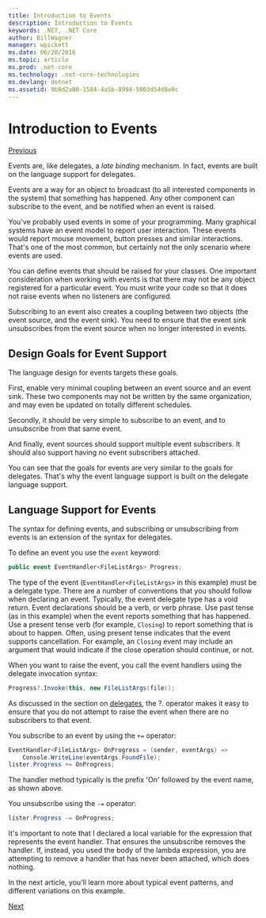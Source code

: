 ```yaml
---
title: Introduction to Events
description: Introduction to Events
keywords: .NET, .NET Core
author: BillWagner
manager: wpickett
ms.date: 06/20/2016
ms.topic: article
ms.prod: .net-core
ms.technology: .net-core-technologies
ms.devlang: dotnet
ms.assetid: 9b8d2a00-1584-4a5b-8994-5003d54d8e0c
---
```


# Introduction to Events

[Previous](delegates-patterns.md)

Events are, like delegates, a *late binding* mechanism. In fact,
events are built on the language support for delegates.

Events are a way for an object to broadcast (to all interested
components in the system) that something has happened. Any other
component can subscribe to the event, and be notified when an event
is raised.

You've probably used events in some of your programming. Many graphical
systems have an event model to report user interaction. These events would
report mouse movement, button presses and similar interactions. That's one
of the most common, but certainly not the only scenario where events are
used.

You can define events that should be raised for your classes. One important
consideration when working with events is that there may not be any
object registered for a particular event. You must write your code so that
it does not raise events when no listeners are configured.

Subscribing to an event also creates a coupling between two objects (the event
source, and the event sink). You need to ensure that the event sink unsubscribes
from the event source when no longer interested in events.

## Design Goals for Event Support

The language design for events targets these goals.

First, enable very minimal
coupling between an event source and an event sink. These two components may
not be written by the same organization, and may even be updated on totally
different schedules.

Secondly, it should be very simple to subscribe to an event, and to
unsubscribe from that same event.

And finally, event sources should support multiple event subscribers. It should
also support having no event subscribers attached.

You can see that the goals for events are very similar to the goals for delegates.
That's why the event language support is built on the delegate language support.

## Language Support for Events

The syntax for defining events, and subscribing or unsubscribing from events is
an extension of the syntax for delegates.

To define an event you use the `event` keyword:

```cs
public event EventHandler<FileListArgs> Progress;
```

The type of the event (`EventHandler<FileListArgs>` in this example) must be a
delegate type. There are a number of conventions that you should follow
when declaring an event. Typically, the event delegate type has a void return.
Event declarations should be a verb, or verb phrase.
Use past tense (as in this example) when
the event reports something that has happened. Use a present tense verb (for
example, `Closing`) to report something that is about to happen. Often, using
present tense indicates that the event supports cancellation. For example,
an `Closing` event may include an argument that would indicate if the close
operation should continue, or not.  

When you want to raise the event, you call the event handlers using the delegate invocation
syntax:

```cs
Progress?.Invoke(this, new FileListArgs(file));
```

As discussed in the section on [delegates](delegates-patterns.md), the ?.
operator makes it easy to ensure that you do not attempt to raise the event
when there are no subscribers to that event.
 
You subscribe to an event by using the `+=` operator:

```cs
EventHandler<FileListArgs> OnProgress = (sender, eventArgs) => 
    Console.WriteLine(eventArgs.FoundFile);
lister.Progress += OnProgress;
```

The handler method typically is the prefix 'On' followed
by the event name, as shown above.

You unsubscribe using the `-=` operator:

```cs
lister.Progress -= OnProgress;
```

It's important to note that I declared a local variable for the expression that
represents the event handler. That ensures the unsubscribe removes the handler.
If, instead, you used the body of the lambda expression, you are attempting
to remove a handler that has never been attached, which does nothing.

In the next article, you'll learn more about typical event patterns, and
different variations on this example.

[Next](event-pattern.md)
